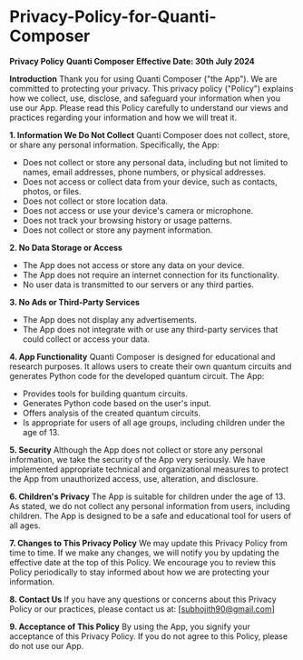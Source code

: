# Privacy-Policy-for-Quanti-Composer
**Privacy Policy**
**Quanti Composer**
**Effective Date: 30th July 2024**

**Introduction**
Thank you for using Quanti Composer ("the App"). We are committed to protecting your privacy. This privacy policy ("Policy") explains how we collect, use, disclose, and safeguard your information when you use our App. Please read this Policy carefully to understand our views and practices regarding your information and how we will treat it.

**1. Information We Do Not Collect**
Quanti Composer does not collect, store, or share any personal information. Specifically, the App:
- Does not collect or store any personal data, including but not limited to names, email addresses, phone numbers, or physical addresses.
- Does not access or collect data from your device, such as contacts, photos, or files.
- Does not collect or store location data.
- Does not access or use your device's camera or microphone.
- Does not track your browsing history or usage patterns.
- Does not collect or store any payment information.

**2. No Data Storage or Access**
- The App does not access or store any data on your device.
- The App does not require an internet connection for its functionality.
- No user data is transmitted to our servers or any third parties.

**3. No Ads or Third-Party Services**
- The App does not display any advertisements.
- The App does not integrate with or use any third-party services that could collect or access your data.

**4. App Functionality**
Quanti Composer is designed for educational and research purposes. It allows users to create their own quantum circuits and generates Python code for the developed quantum circuit. The App:
- Provides tools for building quantum circuits.
- Generates Python code based on the user's input.
- Offers analysis of the created quantum circuits.
- Is appropriate for users of all age groups, including children under the age of 13.

**5. Security**
Although the App does not collect or store any personal information, we take the security of the App very seriously. We have implemented appropriate technical and organizational measures to protect the App from unauthorized access, use, alteration, and disclosure.

**6. Children's Privacy**
The App is suitable for children under the age of 13. As stated, we do not collect any personal information from users, including children. The App is designed to be a safe and educational tool for users of all ages.

**7. Changes to This Privacy Policy**
We may update this Privacy Policy from time to time. If we make any changes, we will notify you by updating the effective date at the top of this Policy. We encourage you to review this Policy periodically to stay informed about how we are protecting your information.

**8. Contact Us**
If you have any questions or concerns about this Privacy Policy or our practices, please contact us at:
[subhojith90@gmail.com]

**9. Acceptance of This Policy**
By using the App, you signify your acceptance of this Privacy Policy. If you do not agree to this Policy, please do not use our App.
